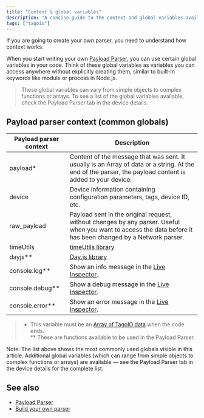 ```yaml
---
title: "Context & global variables"
description: "A concise guide to the context and global variables available when creating a Payload Parser in TagoIO, including descriptions of the most common globals and where to find the full list."
tags: ["tagoio"]
---
```

If you are going to create your own parser, you need to understand how context works.

When you start writing your own [Payload Parser](../payload-parser/index), you can use certain global variables in your code. Think of these global variables as variables you can access anywhere without explicitly creating them, similar to built-in keywords like module or process in Node.js.

> These global variables can vary from simple objects to complex functions or arrays. To see a list of the global variables available, check the Payload Parser tab in the device details.

## Payload parser context (common globals)

| Payload parser context | Description |
|---|---|
| payload* | Content of the message that was sent. It usually is an Array of data or a string. At the end of the parser, the payload content is added to your device. |
| device | Device information containing configuration parameters, tags, device ID, etc. |
| raw_payload | Payload sent in the original request, without changes by any parser. Useful when you want to access the data before it has been changed by a Network parser. |
| timeUtils | [timeUtils library](../payload-parser/index-timeutils-library) |
| dayjs** | [Day.js library](https://day.js.org/) |
| console.log** | Show an info message in the [Live Inspector](../devices/live-inspector). |
| console.debug** | Show a debug message in the [Live Inspector](../devices/live-inspector). |
| console.error** | Show an error message in the [Live Inspector](../devices/live-inspector). |

> * This variable must be an [Array of TagoIO data](../devices/data-management/sending-data) when the code ends.  
> ** These are functions available to be used in the Payload Parser.

Note: The list above shows the most commonly used globals visible in this article. Additional global variables (which can range from simple objects to complex functions or arrays) are available — see the Payload Parser tab in the device details for the complete list.

## See also

- [Payload Parser](../payload-parser/index)
- [Build your own parser](../payload-parser/building-your-own-parser)